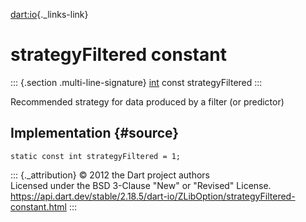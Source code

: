 [dart:io](../../dart-io/dart-io-library){._links-link}

strategyFiltered constant
=========================

::: {.section .multi-line-signature}
[int](../../dart-core/int-class) const strategyFiltered
:::

Recommended strategy for data produced by a filter (or predictor)

Implementation {#source}
--------------

``` {.language-dart data-language="dart"}
static const int strategyFiltered = 1;
```

::: {._attribution}
© 2012 the Dart project authors\
Licensed under the BSD 3-Clause \"New\" or \"Revised\" License.\
<https://api.dart.dev/stable/2.18.5/dart-io/ZLibOption/strategyFiltered-constant.html>
:::
